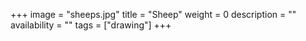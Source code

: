 +++
image = "sheeps.jpg"
title = "Sheep"
weight = 0
description = ""
availability = ""
tags = ["drawing"]
+++
